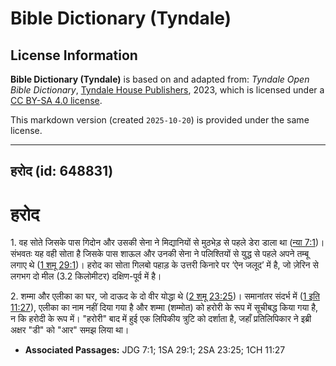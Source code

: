 # Bible Dictionary (Tyndale)

## License Information

**Bible Dictionary (Tyndale)** is based on and adapted from: _Tyndale Open Bible Dictionary_, [Tyndale House Publishers](https://tyndaleopenresources.com/), 2023, which is licensed under a [CC BY-SA 4.0 license](https://creativecommons.org/licenses/by-sa/4.0/legalcode.en).

This markdown version (created `2025-10-20`) is provided under the same license.



--------------------------------

## हरोद (id: 648831)

हरोद
====

1\. वह सोते जिसके पास गिदोन और उसकी सेना ने मिद्यानियों से मुठभेड़ से पहले डेरा डाला था ([न्या 7:1](https://ref.ly/Judg7:1))। संभवतः यह वही सोता है जिसके पास शाऊल और उनकी सेना ने पलिश्तियों से युद्ध से पहले अपने तम्बू लगाए थे ([1 शमू 29:1](https://ref.ly/1Sam29:1))। हरोद का सोता गिलबो पहाड़ के उत्तरी किनारे पर ‘ऐन जलूद’ में है, जो ज़ेरिन से लगभग दो मील (3\.2 किलोमीटर) दक्षिण\-पूर्व में है। 

2\. शम्मा और एलीका का घर, जो दाऊद के दो वीर योद्धा थे ([2 शमू 23:25](https://ref.ly/2Sam23:25))। समानांतर संदर्भ में ([1 इति 11:27](https://ref.ly/1Chr11:27)), एलीका का नाम नहीं दिया गया है और शम्मा (शम्मोत) को हरोरी के रूप में सूचीबद्ध किया गया है, न कि हरोदी के रूप में। "हरोरी" बाद में हुई एक लिपिकीय त्रुटि को दर्शाता है, जहाँ प्रतिलिपिकार ने इब्री अक्षर "डी" को "आर" समझ लिया था।

* **Associated Passages:** JDG 7:1; 1SA 29:1; 2SA 23:25; 1CH 11:27

